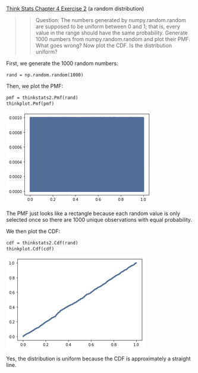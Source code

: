 [Think Stats Chapter 4 Exercise 2](http://greenteapress.com/thinkstats2/html/thinkstats2005.html#toc41) (a random distribution)

>> Question: The numbers generated by numpy.random.random are supposed to be uniform between 0 and 1; that is, every value in the range should have the same probability. Generate 1000 numbers from numpy.random.random and plot their PMF. What goes wrong? Now plot the CDF. Is the distribution uniform?

First, we generate the 1000 random numbers:
```{python}
rand = np.random.random(1000)
```

Then, we plot the PMF:
```{python}
pmf = thinkstats2.Pmf(rand)
thinkplot.Pmf(pmf)
```
![random number pmf](https://github.com/mvossbrinck/dsp/blob/master/img/random_number_pmf.png)

The PMF just looks like a rectangle because each random value is only selected once so there are 1000 unique observations with equal probability. 

We then plot the CDF:
```{python}
cdf = thinkstats2.Cdf(rand)
thinkplot.Cdf(cdf)
```
![random number cdf](https://github.com/mvossbrinck/dsp/blob/master/img/random_number_cdf.png)

Yes, the distribution is uniform because the CDF is approximately a straight line. 
